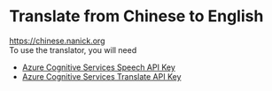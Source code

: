 # Translate from Chinese to English  
https://chinese.nanick.org  
To use the translator, you will need
   - [Azure Cognitive Services Speech API Key](https://azure.microsoft.com/en-us/products/cognitive-services/speech-services/)
   - [Azure Cognitive Services Translate API Key](https://azure.microsoft.com/en-us/products/cognitive-services/Translator/)
